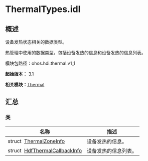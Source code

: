 # ThermalTypes.idl


## 概述

设备发热状态相关的数据类型。

热管理中使用的数据类型，包括设备发热的信息和设备发热的信息列表。

模块包路径：ohos.hdi.thermal.v1_1

**起始版本：** 3.1

**相关模块：**[Thermal](thermal_v11.md)


## 汇总


### 类

| 名称 | 描述 | 
| -------- | -------- |
| struct&nbsp;&nbsp;[ThermalZoneInfo](_thermal_zone_info_v11.md) | 设备发热的信息。  | 
| struct&nbsp;&nbsp;[HdfThermalCallbackInfo](_hdf_thermal_callback_info_v11.md) | 设备发热的信息列表。  | 
